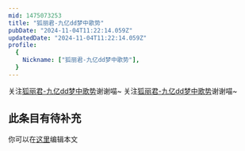 ```yaml
---
mid: 1475073253
title: "狐丽君-九亿dd梦中歌势"
pubDate: "2024-11-04T11:22:14.059Z"
updatedDate: "2024-11-04T11:22:14.059Z"
profile:
  {
    Nickname: ["狐丽君-九亿dd梦中歌势"],
  }
---
```


关注[狐丽君-九亿dd梦中歌势](https://space.bilibili.com/1475073253)谢谢喵~ 关注[狐丽君-九亿dd梦中歌势](https://space.bilibili.com/1475073253)谢谢喵~

## 此条目有待补充
你可以在[这里](https://github.com/Yuhanawa/VTuber.ICU-Content/edit/master/v/狐丽君-九亿dd梦中歌势/index.md)编辑本文
